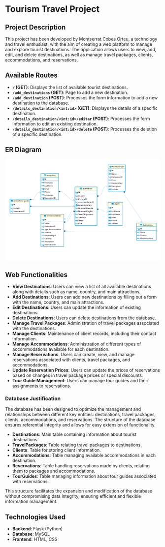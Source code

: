 # Tourism Travel Project

## Project Description

This project has been developed by Montserrat Cobes Orteu, a technology and travel enthusiast, with the aim of creating a web platform to manage and explore tourist destinations. The application allows users to view, add, edit, and delete destinations, as well as manage travel packages, clients, accommodations, and reservations.

## Available Routes

- **`/` (GET)**: Displays the list of available tourist destinations.
- **`/add_destinations` (GET)**: Page to add a new destination.
- **`/add_destination` (POST)**: Processes the form information to add a new destination to the database.
- **`/details_destination/<int:id>` (GET)**: Displays the details of a specific destination.
- **`/details_destination/<int:id>/editar` (POST)**: Processes the form information to edit an existing destination.
- **`/details_destination/<int:id>/delete` (POST)**: Processes the deletion of a specific destination.

## ER Diagram

![ER Diagram](./static/img/ER_diagram_travels.png)

## Web Functionalities

- **View Destinations**: Users can view a list of all available destinations along with details such as name, country, and main attractions.
- **Add Destinations**: Users can add new destinations by filling out a form with the name, country, and main attractions.
- **Edit Destinations**: Users can update the information of existing destinations.
- **Delete Destinations**: Users can delete destinations from the database.
- **Manage Travel Packages**: Administration of travel packages associated with the destinations.
- **Manage Clients**: Maintenance of client records, including their contact information.
- **Manage Accommodations**: Administration of different types of accommodations available for each destination.
- **Manage Reservations**: Users can create, view, and manage reservations associated with clients, travel packages, and accommodations.
- **Update Reservation Prices**: Users can update the prices of reservations based on changes in travel package prices or special discounts.
- **Tour Guide Management**: Users can manage tour guides and their assignments to reservations.

### Database Justification

The database has been designed to optimize the management and relationships between different key entities: destinations, travel packages, clients, accommodations, and reservations. The structure of the database ensures referential integrity and allows for easy extension of functionality.

- **Destinations**: Main table containing information about tourist destinations.
- **TravelPackages**: Table relating travel packages to destinations.
- **Clients**: Table for storing client information.
- **Accommodations**: Table managing available accommodations in each destination.
- **Reservations**: Table handling reservations made by clients, relating them to packages and accommodations.
- **TourGuides**: Table managing information about tour guides associated with reservations.

This structure facilitates the expansion and modification of the database without compromising data integrity, ensuring efficient and flexible information management.

## Technologies Used

- **Backend**: Flask (Python)
- **Database**: MySQL
- **Frontend**: HTML, CSS